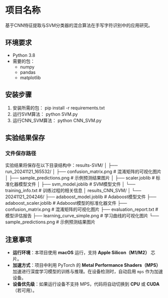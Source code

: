 # 项目名称

基于CNN特征提取与SVM分类器的混合算法在手写字符识别中的应用研究。

## 环境要求

- Python 3.8
- 需要的包：
  - numpy
  - pandas
  - matplotlib

## 安装步骤

1. 安装所需的包：
   pip install -r requirements.txt
2. 运行SVM算法：
   python SVM.py
3. 运行CNN_SVM算法：
   python CNN_SVM.py

## 实验结果保存

### 文件保存路径

实验结果将保存在以下目录结构中：results-SVM/
│
├── run_20241121_165532/
│   ├── confusion_matrix.png        # 混淆矩阵的可视化图片
│   ├── sample_predictions.png      # 示例预测结果图片
│   ├── scaler.joblib               # 标准化器模型文件
│   ├── svm_model.joblib            # SVM模型文件
│   └── training_info.txt           # 训练过程的相关信息
│
results_CNN_SVM/
│
└── 20241121_204246/
├── adaboost_model.joblib       # Adaboost模型文件
├── adaboost_scaler.joblib      # Adaboost模型的标准化器文件
├── confusion_matrix.png        # 混淆矩阵的可视化图片
├── evaluation_report.txt       # 模型评估报告
├── learning_curve_simple.png   # 学习曲线的可视化图片
└── sample_predictions.png      # 示例预测结果图片


## 注意事项

- **运行环境**：本项目使用 **macOS** 运行，支持 **Apple Silicon（M1/M2）** 芯片。
- **加速方式**：项目中利用 PyTorch 的 **Metal Performance Shaders（MPS）** 加速进行深度学习模型的训练与推理。在设备检测时，自动启用 `mps` 作为加速设备。
- **设备优先级**：如果运行设备不支持 MPS，代码将自动切换到 **CPU** 或 **CUDA**（若可用）。
